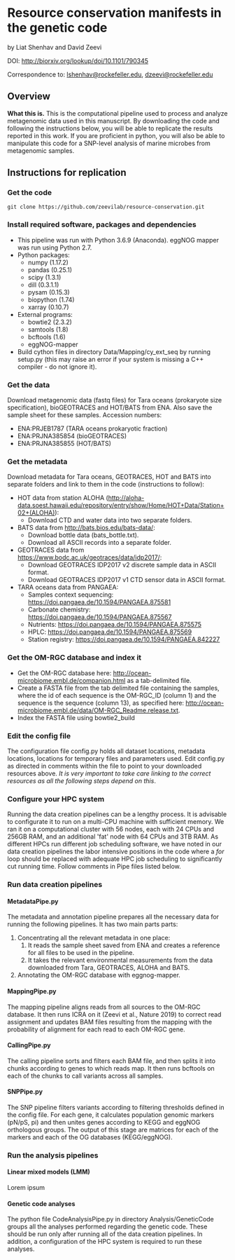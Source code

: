 # Resource conservation manifests in the genetic code
by Liat Shenhav and David Zeevi

DOI: http://biorxiv.org/lookup/doi/10.1101/790345

Correspondence to: lshenhav@rockefeller.edu, dzeevi@rockefeller.edu

## Overview

**What this is.** This is the computational pipeline used to process and analyze metagenomic data used in this manuscript. By downloading the code and following the instructions below, you will be able to replicate the results reported in this work. If you are proficient in python, you will also be able to manipulate this code for a SNP-level analysis of marine microbes from metagenomic samples. 

## Instructions for replication
### Get the code
`git clone https://github.com/zeevilab/resource-conservation.git` 

### Install required software, packages and dependencies
* This pipeline was run with Python 3.6.9 (Anaconda). eggNOG mapper was run using Python 2.7.
* Python packages: 
	* numpy (1.17.2)
	* pandas (0.25.1)
	* scipy (1.3.1)
	* dill (0.3.1.1)
	* pysam (0.15.3)
	* biopython (1.74)
	* xarray (0.10.7)
* External programs: 
	* bowtie2 (2.3.2)
	* samtools (1.8)
	* bcftools (1.6)
	* eggNOG-mapper
* Build cython files in directory Data/Mapping/cy_ext_seq by running setup.py (this may raise an error if your system is missing a C++ compiler - do not ignore it). 

### Get the data
Download metagenomic data (fastq files) for Tara oceans (prokaryote size specification), bioGEOTRACES and HOT/BATS from ENA. Also save the sample sheet for these samples. Accession numbers:
* ENA:PRJEB1787 (TARA oceans prokaryotic fraction) 
* ENA:PRJNA385854 (bioGEOTRACES) 
* ENA:PRJNA385855 (HOT/BATS)

### Get the metadata
Download metadata for Tara oceans, GEOTRACES, HOT and BATS into separate folders and link to them in the code (instructions to follow):
* HOT data from station ALOHA (http://aloha-data.soest.hawaii.edu/repository/entry/show/Home/HOT+Data/Station+02+(ALOHA)): 
	* Download CTD and water data into two separate folders.
* BATS data from http://bats.bios.edu/bats-data/:
	* Download bottle data (bats_bottle.txt).
	* Download all ASCII records into a separate folder.
* GEOTRACES data from https://www.bodc.ac.uk/geotraces/data/idp2017/:
	* Download GEOTRACES IDP2017 v2 discrete sample data in ASCII format.
	* Download GEOTRACES IDP2017 v1 CTD sensor data in ASCII format.
* TARA oceans data from PANGAEA:
	* Samples context sequencing: https://doi.pangaea.de/10.1594/PANGAEA.875581
	* Carbonate chemistry: https://doi.pangaea.de/10.1594/PANGAEA.875567
	* Nutrients: https://doi.pangaea.de/10.1594/PANGAEA.875575
	* HPLC: https://doi.pangaea.de/10.1594/PANGAEA.875569
	* Station registry: https://doi.pangaea.de/10.1594/PANGAEA.842227

### Get the OM-RGC database and index it
* Get the OM-RGC database here: http://ocean-microbiome.embl.de/companion.html as a tab-delimited file.
* Create a FASTA file from the tab delimited file containing the samples, where the id of each sequence is the OM-RGC_ID (column 1) and the sequence is the sequence (column 13), as specified here: http://ocean-microbiome.embl.de/data/OM-RGC_Readme.release.txt.
* Index the FASTA file using bowtie2_build

### Edit the config file
The configuration file config.py holds all dataset locations, metadata locations, locations for temporary files and parameters used. Edit config.py as directed in comments within the file to point to your downloaded resources above. *It is very important to take care linking to the correct resources as all the following steps depend on this*.

### Configure your HPC system
Running the data creation pipelines can be a lengthy process. It is advisable to configurate it to run on a multi-CPU machine with sufficient memory. We ran it on a computational cluster with 56 nodes, each with 24 CPUs and 256GB RAM, and an additional 'fat' node with 64 CPUs and 3TB RAM.
As different HPCs run different job scheduling software, we have noted in our data creation pipelines the labor intensive positions in the code where a *for* loop should be replaced with adequate HPC job scheduling to significantly cut running time. Follow comments in Pipe files listed below.

### Run data creation pipelines
#### MetadataPipe.py
The metadata and annotation pipeline prepares all the necessary data for running the following pipelines. It has two main parts parts:
1. Concentrating all the relevant metadata in one place:
	1. It reads the sample sheet saved from ENA and creates a reference for all files to be used in the pipeline.
	1. It takes the relevant environmental measurements from the data downloaded from Tara, GEOTRACES, ALOHA and BATS.
1. Annotating the OM-RGC database with eggnog-mapper.

#### MappingPipe.py
The mapping pipeline aligns reads from all sources to the OM-RGC database. It then runs ICRA on it (Zeevi et al., Nature 2019) to correct read assignment and updates BAM files resulting from the mapping with the probability of alignment for each read to each OM-RGC gene.

#### CallingPipe.py
The calling pipeline sorts and filters each BAM file, and then splits it into chunks according to genes to which reads map. It then runs bcftools on each of the chunks to call variants across all samples.

#### SNPPipe.py
The SNP pipeline filters variants according to filtering thresholds defined in the config file. For each gene, it calculates population genomic markers (pN/pS, pi) and then unites genes according to KEGG and eggNOG orthologous groups. The output of this stage are matrices for each of the markers and each of the OG databases (KEGG/eggNOG).

### Run the analysis pipelines
#### Linear mixed models (LMM)
Lorem ipsum
#### Genetic code analyses
The python file CodeAnalysisPipe.py in directory Analysis/GeneticCode groups all the analyses performed
regarding the genetic code. These should be run only after running all of the data creation pipelines.
In addition, a configuration of the HPC system is required to run these analyses.